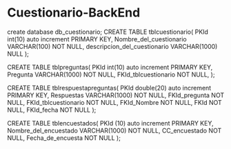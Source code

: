 # Cuestionario-BackEnd
create database db_cuestionario;
CREATE TABLE tblcuestionario(
PKId int(10) auto increment PRIMARY KEY,
Nombre_del_cuestionario VARCHAR(100) NOT NULL,
descripcion_del_cuestionario VARCHAR(1000) NULL
);

CREATE TABLE tblpreguntas(
PKId int(10) auto increment PRIMARY KEY,
Pregunta VARCHAR(1000) NOT NULL,
FKId_tblcuestionario NOT NULL,
);

CREATE TABLE tblrespuestapreguntas(
PKId double(20) auto increment PRIMARY KEY,
Respuestas VARCHAR(1000) NOT NULL,
FKId_pregunta NOT NULL,
FKId_tblcuestionario NOT NULL,
FKId_Nombre NOT NULL,
FKId NOT NULL,
FKId_fecha NOT NULL
);

CREATE TABLE tblencuestados(
PKId (10) auto increment PRIMARY KEY,
Nombre_del_encuestado VARCHAR(1000) NOT NULL,
CC_encuestado NOT NULL,
Fecha_de_encuesta NOT NULL
);
